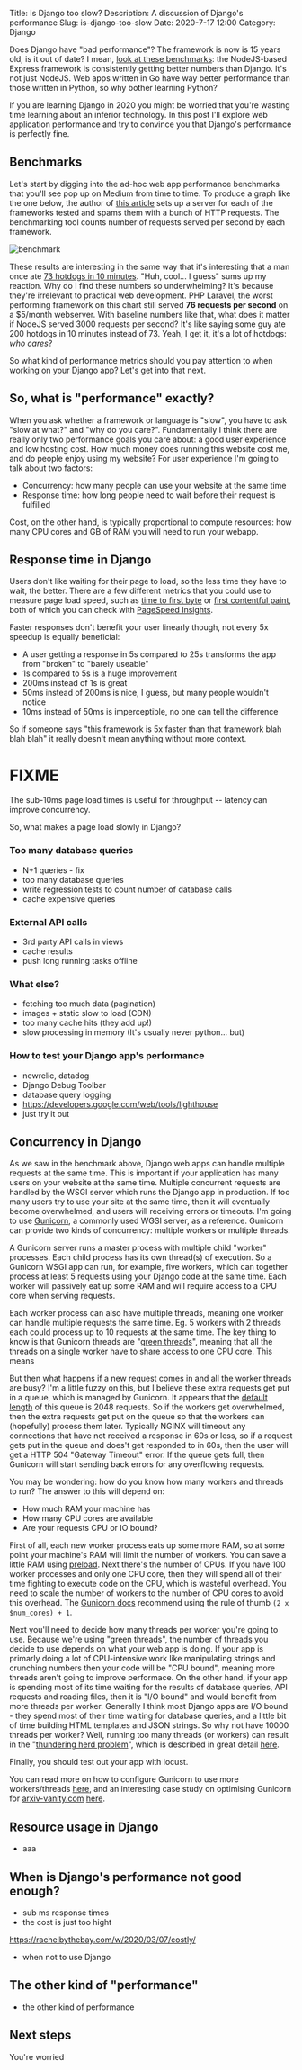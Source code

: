 Title: Is Django too slow?
Description: A discussion of Django's performance
Slug: is-django-too-slow
Date: 2020-7-17 12:00
Category: Django

Does Django have "bad performance"?
The framework is now is 15 years old, is it out of date?
I mean, [look at these benchmarks](https://medium.com/@mihaigeorge.c/web-rest-api-benchmark-on-a-real-life-application-ebb743a5d7a3): the NodeJS-based Express framework is consistently getting better numbers than Django. It's not just NodeJS. Web apps written in Go have way better performance than those written in Python, so why bother learning Python?

If you are learning Django in 2020 you might be worried that you're wasting time learning about an inferior technology.
In this post I'll explore web application performance and try to convince you that Django's performance is perfectly fine.

## Benchmarks

Let's start by digging into the ad-hoc web app performance benchmarks that you'll see pop up on Medium from time to time. To produce a graph like the one below, the author of [this article](https://medium.com/@mihaigeorge.c/web-rest-api-benchmark-on-a-real-life-application-ebb743a5d7a3) sets up a server for each of the frameworks tested and spams them with a bunch of HTTP requests. The benchmarking tool counts number of requests served per second by each framework.

![benchmark]({attach}img/benchmark.png)

These results are interesting in the same way that it's interesting that a man once ate [73 hotdogs in 10 minutes](https://nathansfamous.com/the-stand/hdec-fun-facts/). "Huh, cool... I guess" sums up my reaction. Why do I find these numbers so underwhelming? It's because they're irrelevant to practical web development. PHP Laravel, the worst performing framework on this chart still served **76 requests per second** on a $5/month webserver. With baseline numbers like that, what does it matter if NodeJS served 3000 requests per second? It's like saying some guy ate 200 hotdogs in 10 minutes instead of 73. Yeah, I get it, it's a lot of hotdogs: _who cares_?

So what kind of performance metrics should you pay attention to when working on your Django app? Let's get into that next. 

## So, what is "performance" exactly?

When you ask whether a framework or language is "slow", you have to ask "slow at what?" and "why do you care?".
Fundamentally I think there are really only two performance goals you care about: a good user experience and low hosting cost. How much money does running this website cost me, and do people enjoy using my website? For user experience I'm going to talk about two factors:

- Concurrency: how many people can use your website at the same time
- Response time: how long people need to wait before their request is fulfilled

Cost, on the other hand, is typically proportional to compute resources: how many CPU cores and GB of RAM you will need to run your webapp.

## Response time in Django

Users don't like waiting for their page to load, so the less time they have to wait, the better. There are a few different
metrics that you could use to measure page load speed, such as [time to first byte](https://web.dev/time-to-first-byte/) or [first contentful paint](https://web.dev/first-contentful-paint/), both of which you can check with [PageSpeed Insights](https://developers.google.com/speed/pagespeed/insights/).

Faster responses don't benefit your user linearly though, not every 5x speedup is equally beneficial:

- A user getting a response in 5s compared to 25s transforms the app from "broken" to "barely useable"
- 1s compared to 5s is a huge improvement
- 200ms instead of 1s is great
- 50ms instead of 200ms is nice, I guess, but many people wouldn't notice
- 10ms instead of 50ms is imperceptible, no one can tell the difference

So if someone says "this framework is 5x faster than that framework blah blah blah" it really doesn't mean anything without more context.

# FIXME
The sub-10ms page load times is useful for throughput -- latency can improve concurrency.


So, what makes a page load slowly in Django?

### Too many database queries

  - N+1 queries - fix
  - too many database queries
  - write regression tests to count number of database calls
  - cache expensive queries

### External API calls

- 3rd party API calls in views
- cache results
- push long running tasks offline

### What else?

  - fetching too much data (pagination)
  - images + static slow to load (CDN)
  - too many cache hits (they add up!)
  - slow processing in memory (It's usually never python... but)


### How to test your Django app's performance

  - newrelic, datadog
  - Django Debug Toolbar
  - database query logging
  - https://developers.google.com/web/tools/lighthouse
  - just try it out

## Concurrency in Django

As we saw in the benchmark above, Django web apps can handle multiple requests at the same time. This is important if your application has many users on your website at the same time. Multiple concurrent requests are handled by the WSGI server which runs the Django app in production. If too many users try to use your site at the same time, then it will eventually become overwhelmed, and users will receiving errors or timeouts. I'm going to use [Gunicorn](https://gunicorn.org/), a commonly used WGSI server, as a reference. Gunicorn can provide two kinds of concurrency: multiple workers or multiple threads.


A Gunicorn server runs a master process with multiple child "worker" processes. Each child process has its own thread(s) of execution. So a Gunicorn WSGI app can run, for example, five workers, which can together process at least 5 requests using your Django code at the same time. Each worker will passively eat up some RAM and will require access to a CPU core when serving requests.

Each worker process can also have multiple threads, meaning one worker can handle multiple requests the same time. Eg. 5 workers with 2 threads each could process up to 10 requests at the same time. The key thing to know is that Gunicorn threads are "[green threads](https://en.wikipedia.org/wiki/Green_threads)", meaning that all the threads on a single worker have to share access to one CPU core. This means 

But then what happens if a new request comes in and all the worker threads are busy? I'm a little fuzzy on this, but I believe these extra requests get put in a queue, which is managed by Gunicorn. It appears that the [default length](https://docs.gunicorn.org/en/stable/settings.html#backlog) of this queue is 2048 requests. So if the workers get overwhelmed, then the extra requests get put on the queue so that the workers can (hopefully) process them later. Typically NGINX will timeout any connections that have not received a response in 60s or less, so if a request gets put in the queue and does't get responded to in 60s, then the user will get a HTTP 504 "Gateway Timeout" error. If the queue gets full, then Gunicorn will start sending back errors for any overflowing requests.

 You may be wondering: how do you know how many workers and threads to run? The answer to this will depend on:

- How much RAM your machine has
- How many CPU cores are available
- Are your requests CPU or IO bound?

First of all, each new worker process eats up some more RAM, so at some point your machine's RAM will limit the number of workers. You can save a little RAM using [preload](https://docs.gunicorn.org/en/latest/settings.html#preload-app). Next there's the number of CPUs. If you have 100 worker processes and only one CPU core, then they will spend all of their time fighting to execute code on the CPU, which is wasteful overhead. You need to scale the number of workers to the number of CPU cores to avoid this overhead. The [Gunicorn docs](https://docs.gunicorn.org/en/latest/design.html#how-many-workers) recommend using the rule of thumb `(2 x $num_cores) + 1`.

Next you'll need to decide how many threads per worker you're going to use. Because we're using "green threads", the number of threads you decide to use depends on what your web app is doing. If your app is primarly doing a lot of CPU-intensive work like manipulating strings and crunching numbers then your code will be "CPU bound", meaning more threads aren't going to improve performace. On the other hand, if your app is spending most of its time waiting for the results of database queries, API requests and reading files, then it is "I/O bound" and would benefit from more threads per worker. Generally I think most Django apps are I/O bound - they spend most of their time waiting for database queries, and a little bit of time building HTML templates and JSON strings. So why not have 10000 threads per worker? Well, running too many threads (or workers) can result in the "[thundering herd problem](https://docs.gunicorn.org/en/latest/faq.html#does-gunicorn-suffer-from-the-thundering-herd-problem)", which is described in great detail [here](https://rachelbythebay.com/w/2020/03/07/costly/).

Finally, you should test out your app with locust.

You can read more on how to configure Gunicorn to use more workers/threads [here](https://medium.com/building-the-system/gunicorn-3-means-of-concurrency-efbb547674b7), and an interesting case study on optimising Gunicorn for [arxiv-vanity.com](https://www.arxiv-vanity.com/) [here](https://medium.com/@bfirsh/squeezing-every-drop-of-performance-out-of-a-django-app-on-heroku-4b5b1e5a3d44).


## Resource usage in Django

- aaa

## When is Django's performance not good enough?

- sub ms response times
- the cost is just too hight

https://rachelbythebay.com/w/2020/03/07/costly/

- when not to use Django

## The other kind of "performance"

- the other kind of performance

## Next steps

You're worried

